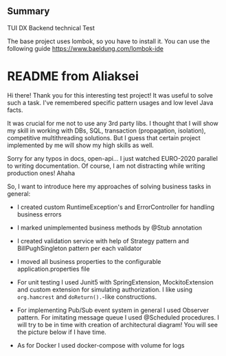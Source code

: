 ## Summary

TUI DX Backend technical Test

The base project uses lombok, so you have to install it. You can use the following guide https://www.baeldung.com/lombok-ide
             
# README from Aliaksei

Hi there! Thank you for this interesting test project! It was useful to solve such a task.
I've remembered specific pattern usages and low level Java facts.

It was crucial for me not to use any 3rd party libs. 
I thought that I will show my skill in working with DBs, SQL, transaction (propagation, isolation),
competitive multithreading solutions.
But I guess that certain project implemented by me will show my high skills as well.

Sorry for any typos in docs, open-api... I just watched EURO-2020 parallel to writing documentation.
Of course, I am not distracting while writing production ones! Ahaha

So, I want to introduce here my approaches of solving business tasks in general:

- I created custom RuntimeException's and ErrorController for handling business errors
  
- I marked unimplemented business methods by @Stub annotation

- I created validation service with help of Strategy pattern and BillPughSingleton pattern per each validator

- I moved all business properties to the configurable application.properties file

- For unit testing I used Junit5 with SpringExtension, MockitoExtension and custom extension for simulating authorization. 
I like using ```org.hamcrest``` and ```doReturn().```-like constructions.
  
- For implementing Pub/Sub event system in general I used Observer pattern. 
  For imitating message queue I used @Scheduled procedures.
  I will try to be in time with creation of architectural diagram! You will see the picture below if I have time.
  
- As for Docker I used docker-compose with volume for logs
